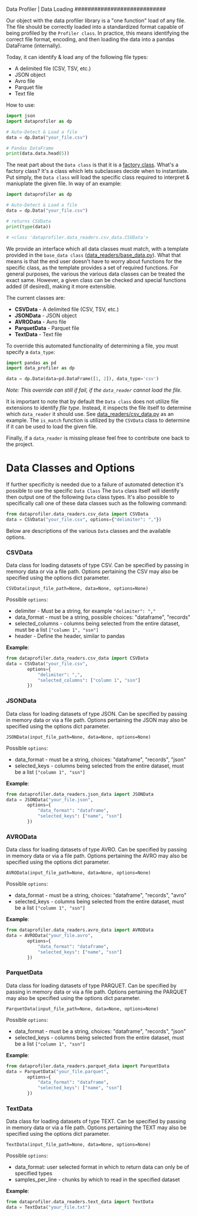 Data Profiler | Data Loading
############################

Our object with the data profiler library is a "one function" load of any file. The file should be correctly loaded into a standardized format capable of being profiled by the `Profiler class`. In practice, this means identifying the correct file format, encoding, and then loading the data into a pandas DataFrame (internally). 

Today, it can identify & load any of the following file types:

* A delimited file (CSV, TSV, etc.)
* JSON object
* Avro file
* Parquet file
* Text file

How to use:
```python
import json
import dataprofiler as dp

# Auto-Detect & Load a file
data = dp.Data("your_file.csv") 

# Pandas DataFrame
print(data.data.head(5))
```

The neat part about the `Data class` is that it is a [factory class](https://www.geeksforgeeks.org/factory-method-python-design-patterns/). What's a factory class? It's a class which lets subclasses decide when to instantiate. Put simply, the `Data class` will load the specific class required to interpret & maniuplate the given file. In way of an example:

```python
import dataprofiler as dp

# Auto-Detect & Load a file
data = dp.Data("your_file.csv")

# returns CSVData
print(type(data))

# <class 'dataprofiler.data_readers.csv_data.CSVData'>
```

We provide an interface which all data classes must match, with a template provided in the `base_data class` ([data_readers/base_data.py](/data_profiler/data_readers/base_data.py)). What that means is that the end user doesn't have to worry about functions for the specific class, as the template provides a set of required functions. For general purposes, the various the various data classes can be treated the exact same. However, a given class can be checked and special functions added (if desired), making it more extensible. 

The current classes are:

* **CSVData** - A delimited file (CSV, TSV, etc.)
* **JSONData** - JSON object
* **AVROData** - Avro file
* **ParquetData** - Parquet file
* **TextData** - Text file

To override this automated functionality of determining a file, you must specify a `data_type`:

```python
import pandas as pd
import data_profiler as dp

data = dp.Data(data=pd.DataFrame([1, 2]), data_type='csv')
```

*Note: This override can still if fail, if the `data_reader` cannot load the file.*

It is important to note that by default the `Data class` does not utilize file extensions to identify *file type*. Instead, it inspects the file itself to determine which `data_reader` it should use. See [data_readers/csv_data.py](/data_profiler/data_readers/csv_data.py) as an example. The `is_match` function is utilized by the `CSVData` class to determine if it can be used to load the given file.

Finally, if a `data_reader` is missing please feel free to contribute one back to the project.

# Data Classes and Options

If further specificity is needed due to a failure of automated detection it's possible to use the specific `Data Class`
The `Data` class itself will identify then output one of the following `Data` class types. It's also possible to specifically call one of these data classes such as the following command:

```python
from dataprofiler.data_readers.csv_data import CSVData
data = CSVData("your_file.csv", options={"delimiter": ","})
```

Below are descriptions of the various `Data` classes and the available options.

### CSVData

Data class for loading datasets of type CSV. Can be specified by passing
in memory data or via a file path. Options pertaining the CSV may also
be specified using the options dict parameter.

`CSVData(input_file_path=None, data=None, options=None)`

Possible `options`:

* delimiter - Must be a string, for example `"delimiter": ","`
* data_format - must be a string, possible choices: "dataframe", "records"
* selected_columns - columns being selected from the entire dataset, must be a list `["column 1", "ssn"]`
* header - Define the header, similar to pandas

**Example**:
```python
from dataprofiler.data_readers.csv_data import CSVData
data = CSVData("your_file.csv",
		options={
		    "delimiter": ",",
		    "selected_columns": ["column 1", "ssn"]
		})
```

### JSONData

Data class for loading datasets of type JSON. Can be specified by
passing in memory data or via a file path. Options pertaining the JSON
may also be specified using the options dict parameter.

`JSONData(input_file_path=None, data=None, options=None)`

Possible `options`:

* data_format - must be a string, choices: "dataframe", "records", "json"
* selected_keys - columns being selected from the entire dataset, must be a list `["column 1", "ssn"]`

**Example**:
```python
from dataprofiler.data_readers.json_data import JSONData
data = JSONData("your_file.json",
		options={
		    "data_format": "dataframe",
		    "selected_keys": ["name", "ssn"]
		})
```

### AVROData

Data class for loading datasets of type AVRO. Can be specified by
passing in memory data or via a file path. Options pertaining the AVRO
may also be specified using the options dict parameter.

`AVROData(input_file_path=None, data=None, options=None)`

Possible `options`:

* data_format - must be a string, choices: "dataframe", "records", "avro"
* selected_keys - columns being selected from the entire dataset, must be a list `["column 1", "ssn"]`

**Example**:
```python
from dataprofiler.data_readers.avro_data import AVROData
data = AVROData("your_file.avro",
		options={
		    "data_format": "dataframe",
		    "selected_keys": ["name", "ssn"]
		})
```

### ParquetData

Data class for loading datasets of type PARQUET. Can be specified by
passing in memory data or via a file path. Options pertaining the
PARQUET may also be specified using the options dict parameter.

`ParquetData(input_file_path=None, data=None, options=None)`

Possible `options`:

* data_format - must be a string, choices: "dataframe", "records", "json"
* selected_keys - columns being selected from the entire dataset, must be a list `["column 1", "ssn"]`

**Example**:
```python
from dataprofiler.data_readers.parquet_data import ParquetData
data = ParquetData("your_file.parquet",
		options={
		    "data_format": "dataframe",
		    "selected_keys": ["name", "ssn"]
		})
```

### TextData

Data class for loading datasets of type TEXT. Can be specified by
passing in memory data or via a file path. Options pertaining the TEXT
may also be specified using the options dict parameter.

`TextData(input_file_path=None, data=None, options=None)`

Possible `options`:

* data_format: user selected format in which to return data can only be of specified types
* samples_per_line - chunks by which to read in the specified dataset

**Example**:
```python
from dataprofiler.data_readers.text_data import TextData
data = TextData("your_file.txt")
```